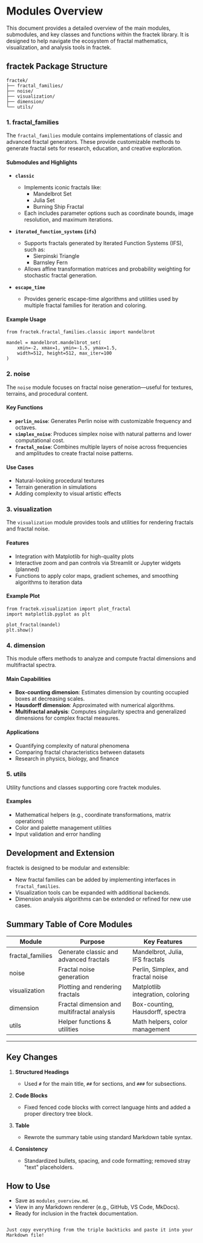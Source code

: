# Modules Overview

This document provides a detailed overview of the main modules, submodules, and key classes and functions within the fractek library. It is designed to help navigate the ecosystem of fractal mathematics, visualization, and analysis tools in fractek.

## fractek Package Structure
```
fractek/
├── fractal_families/
├── noise/
├── visualization/
├── dimension/
└── utils/
```

### 1. fractal_families

The `fractal_families` module contains implementations of classic and advanced fractal generators. These provide customizable methods to generate fractal sets for research, education, and creative exploration.

#### Submodules and Highlights

- **`classic`**
  - Implements iconic fractals like:
    - Mandelbrot Set
    - Julia Set
    - Burning Ship Fractal
  - Each includes parameter options such as coordinate bounds, image resolution, and maximum iterations.

- **`iterated_function_systems` (`ifs`)**
  - Supports fractals generated by Iterated Function Systems (IFS), such as:
    - Sierpinski Triangle
    - Barnsley Fern
  - Allows affine transformation matrices and probability weighting for stochastic fractal generation.

- **`escape_time`**
  - Provides generic escape-time algorithms and utilities used by multiple fractal families for iteration and coloring.

#### Example Usage
```
from fractek.fractal_families.classic import mandelbrot

mandel = mandelbrot.mandelbrot_set(
    xmin=-2, xmax=1, ymin=-1.5, ymax=1.5,
    width=512, height=512, max_iter=100
)
```

### 2. noise

The `noise` module focuses on fractal noise generation—useful for textures, terrains, and procedural content.

#### Key Functions
- **`perlin_noise`**: Generates Perlin noise with customizable frequency and octaves.
- **`simplex_noise`**: Produces simplex noise with natural patterns and lower computational cost.
- **`fractal_noise`**: Combines multiple layers of noise across frequencies and amplitudes to create fractal noise patterns.

#### Use Cases
- Natural-looking procedural textures
- Terrain generation in simulations
- Adding complexity to visual artistic effects

### 3. visualization

The `visualization` module provides tools and utilities for rendering fractals and fractal noise.

#### Features
- Integration with Matplotlib for high-quality plots
- Interactive zoom and pan controls via Streamlit or Jupyter widgets (planned)
- Functions to apply color maps, gradient schemes, and smoothing algorithms to iteration data

#### Example Plot
```
from fractek.visualization import plot_fractal
import matplotlib.pyplot as plt

plot_fractal(mandel)
plt.show()
```

### 4. dimension

This module offers methods to analyze and compute fractal dimensions and multifractal spectra.

#### Main Capabilities
- **Box-counting dimension**: Estimates dimension by counting occupied boxes at decreasing scales.
- **Hausdorff dimension**: Approximated with numerical algorithms.
- **Multifractal analysis**: Computes singularity spectra and generalized dimensions for complex fractal measures.

#### Applications
- Quantifying complexity of natural phenomena
- Comparing fractal characteristics between datasets
- Research in physics, biology, and finance

### 5. utils

Utility functions and classes supporting core fractek modules.

#### Examples
- Mathematical helpers (e.g., coordinate transformations, matrix operations)
- Color and palette management utilities
- Input validation and error handling

## Development and Extension

fractek is designed to be modular and extensible:
- New fractal families can be added by implementing interfaces in `fractal_families`.
- Visualization tools can be expanded with additional backends.
- Dimension analysis algorithms can be extended or refined for new use cases.

## Summary Table of Core Modules

| Module            | Purpose                                   | Key Features                          |
|-------------------|-------------------------------------------|----------------------------------------|
| fractal_families  | Generate classic and advanced fractals    | Mandelbrot, Julia, IFS fractals        |
| noise             | Fractal noise generation                  | Perlin, Simplex, and fractal noise     |
| visualization     | Plotting and rendering fractals           | Matplotlib integration, coloring       |
| dimension         | Fractal dimension and multifractal analysis | Box-counting, Hausdorff, spectra     |
| utils             | Helper functions & utilities              | Math helpers, color management         |

---

## Key Changes

1. **Structured Headings**
   - Used `#` for the main title, `##` for sections, and `###` for subsections.

2. **Code Blocks**
   - Fixed fenced code blocks with correct language hints and added a proper directory tree block.

3. **Table**
   - Rewrote the summary table using standard Markdown table syntax.

4. **Consistency**
   - Standardized bullets, spacing, and code formatting; removed stray "text" placeholders.

## How to Use

- Save as `modules_overview.md`.
- View in any Markdown renderer (e.g., GitHub, VS Code, MkDocs).
- Ready for inclusion in the fractek documentation.
```

Just copy everything from the triple backticks and paste it into your Markdown file!

